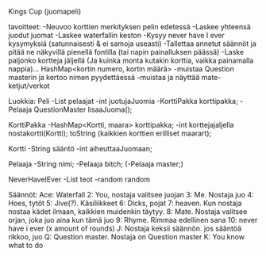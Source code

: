 Kings Cup
(juomapeli)

tavoitteet:
-Neuvoo korttien merkityksen pelin edetessä
-Laskee yhteensä juodut juomat
-Laskee waterfallin keston
-Kysyy never have I ever kysymyksiä (satunnaisesti & ei samoja useasti)
-Tallettaa annetut säännöt ja pitää ne näkyvillä pienellä fontilla (tai napin painalluksen päässä)
-Laske paljonko kortteja jäljellä (Ja kuinka monta kutakin korttia, vaikka painamalla nappia)... HashMap<kortin numero, kortin määrä>
-muistaa Question masterin ja kertoo nimen pyydettäessä
-muistaa ja näyttää mate-ketjut/verkot 

Luokkia:
Peli
-List<Pelaaja> pelaajat
-int juotujaJuomia
-KorttiPakka korttipakka;
-Pelaaja QuestionMaster
lisaaJuoma();

KorttiPakka
-HashMap<Kortti, maara> korttipakka;
-int korttejajaljella 
nostakortti(Kortti);
toString (kaikkien korttien erilliset maarart);

Kortti
-String sääntö
-int aiheuttaaJuomaan;

Pelaaja
-String nimi;
-Pelaaja bitch;
(-Pelaaja master;)

NeverHaveIEver
-List<String> teot
-random random


Säännöt:
Ace: Waterfall
2: You, nostaja valitsee juojan
3: Me. Nostaja juo
4: Hoes, tytöt
5: Jive(?). Käsiliikkeet
6: Dicks, pojat
7: heaven. Kun nostaja nostaa kädet ilmaan, kaikkien muidenkin täytyy. 
8: Mate. Nostaja valitsee orjan, joka juo aina kun tämä juo
9: Rhyme. Rimmaa edellinen sana
10: never have i ever (x amount of rounds)
J: Nostaja keksii säännön. jos sääntöä rikkoo, juo
Q: Question master. Nostaja on Question master
K: You know what to do
